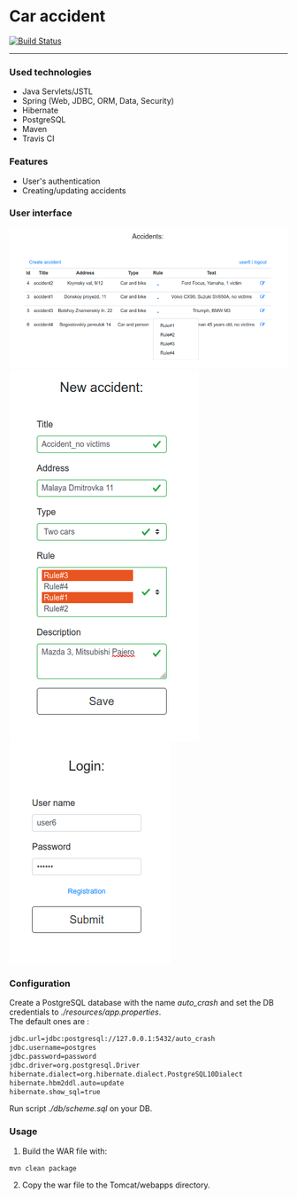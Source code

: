 # Car accident
[![Build Status](https://travis-ci.com/amasterenko/job4j_car_accident.svg?branch=master)](https://travis-ci.com/amasterenko/job4j_car_accident)    

____ 
### Used technologies  
* Java Servlets/JSTL  
* Spring (Web, JDBC, ORM, Data, Security)  
* Hibernate
* PostgreSQL
* Maven
* Travis CI 


### Features
- User's authentication  
- Creating/updating accidents  

### User interface  
![registartion](img/accidents_main.png)  
![registartion](img/accidents_new.png)  
![registartion](img/accidents_login.png)  

### Configuration
Create a PostgreSQL database with the name _auto_crash_ and set the DB credentials to _./resources/app.properties_.  
The default ones are :
```
jdbc.url=jdbc:postgresql://127.0.0.1:5432/auto_crash
jdbc.username=postgres
jdbc.password=password
jdbc.driver=org.postgresql.Driver
hibernate.dialect=org.hibernate.dialect.PostgreSQL10Dialect
hibernate.hbm2ddl.auto=update
hibernate.show_sql=true
```
Run script _./db/scheme.sql_ on your DB.

### Usage

1. Build the WAR file with:  
```
mvn clean package  
```
2. Copy the war file to the Tomcat/webapps directory.  
